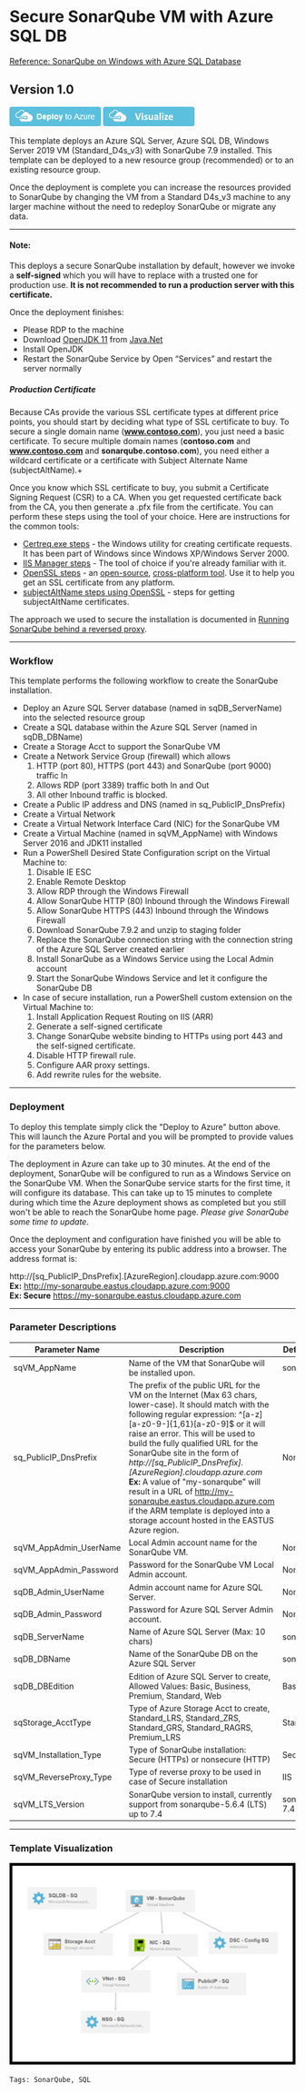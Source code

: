 # Secure SonarQube VM with Azure SQL DB

[Reference: SonarQube on Windows with Azure SQL Database](https://azure.microsoft.com/en-us/resources/templates/sonarqube-azuresql/)

## Version 1.0

[![Deploy Button](https://raw.githubusercontent.com/Azure/azure-quickstart-templates/master/1-CONTRIBUTION-GUIDE/images/deploytoazure.png)](https://portal.azure.com/#create/Microsoft.Template/uri/https%3A%2F%2Fraw.githubusercontent.com%2Fbiztalk%2Fsonarqube-azuresql%2Fmaster%2Fazuredeploy.json)
[![Visualize button](https://raw.githubusercontent.com/Azure/azure-quickstart-templates/master/1-CONTRIBUTION-GUIDE/images/visualizebutton.png)](http://armviz.io/#/?load=https%3A%2F%2Fraw.githubusercontent.com%2Fbiztalk%2Fsonarqube-azuresql%2Fmaster%2Fazuredeploy.json)

This template deploys an Azure SQL Server, Azure SQL DB, Windows Server 2019 VM (Standard_D4s_v3) with SonarQube 7.9 installed. This template can be deployed to a new resource group (recommended) or to an existing resource group.

Once the deployment is complete you can increase the resources provided to SonarQube by changing the VM from a Standard D4s_v3 machine to any larger machine without the need to redeploy SonarQube or migrate any data.

---

#### Note:

This deploys a secure SonarQube installation by default, however we invoke a **self-signed** which you will have to replace with a trusted one for production use. **It is not recommended to run a production server with this certificate.**

Once the deployment finishes:

- Please RDP to the machine
- Download [OpenJDK 11](https://download.java.net/java/GA/jdk11/9/GPL/openjdk-11.0.2_windows-x64_bin.zip) from [Java.Net](https://jdk.java.net/archive/)
- Install OpenJDK
- Restart the SonarQube Service by Open “Services” and restart the server normally

##### Production Certificate

Because CAs provide the various SSL certificate types at different price points, you should start by deciding what type of SSL certificate to buy. To secure a single domain name (**www.contoso.com**), you just need a basic certificate. To secure multiple domain names (**contoso.com** and **www.contoso.com** and **sonarqube.contoso.com**), you need either a wildcard certificate or a certificate with Subject Alternate Name (subjectAltName).+

Once you know which SSL certificate to buy, you submit a Certificate Signing Request (CSR) to a CA. When you get requested certificate back from the CA, you then generate a .pfx file from the certificate. You can perform these steps using the tool of your choice. Here are instructions for the common tools:

- [Certreq.exe steps](https://docs.microsoft.com/en-us/azure/app-service-web/web-sites-configure-ssl-certificate#bkmk_certreq) - the Windows utility for creating certificate requests. It has been part of Windows since Windows XP/Windows Server 2000.
- [IIS Manager steps](https://docs.microsoft.com/en-us/azure/app-service-web/web-sites-configure-ssl-certificate#bkmk_iismgr) - The tool of choice if you're already familiar with it.
- [OpenSSL steps](https://docs.microsoft.com/en-us/azure/app-service-web/web-sites-configure-ssl-certificate#bkmk_openssl) - an [open-source](https://www.openssl.org/), [cross-platform tool](https://www.openssl.org/). Use it to help you get an SSL certificate from any platform.
- [subjectAltName steps using OpenSSL](https://docs.microsoft.com/en-us/azure/app-service-web/web-sites-configure-ssl-certificate#bkmk_subjectaltname) - steps for getting subjectAltName certificates.

The approach we used to secure the installation is documented in [Running SonarQube behind a reversed proxy](https://blogs.msdn.microsoft.com/visualstudioalmrangers/2016/06/04/running-sonarqube-behind-an-iis-reversed-proxy/).

---

### Workflow

This template performs the following workflow to create the SonarQube installation.

- Deploy an Azure SQL Server database (named in sqDB_ServerName) into the selected resource group
- Create a SQL database within the Azure SQL Server (named in sqDB_DBName)
- Create a Storage Acct to support the SonarQube VM
- Create a Network Service Group (firewall) which allows
  1. HTTP (port 80), HTTPS (port 443) and SonarQube (port 9000) traffic In
  2. Allows RDP (port 3389) traffic both In and Out
  3. All other Inbound traffic is blocked.
- Create a Public IP address and DNS (named in sq_PublicIP_DnsPrefix)
- Create a Virtual Network
- Create a Virtual Network Interface Card (NIC) for the SonarQube VM
- Create a Virtual Machine (named in sqVM_AppName) with Windows Server 2016 and JDK11 installed
- Run a PowerShell Desired State Configuration script on the Virtual Machine to:
  1. Disable IE ESC
  2. Enable Remote Desktop
  3. Allow RDP through the Windows Firewall
  4. Allow SonarQube HTTP (80) Inbound through the Windows Firewall
  5. Allow SonarQube HTTPS (443) Inbound through the Windows Firewall
  6. Download SonarQube 7.9.2 and unzip to staging folder
  7. Replace the SonarQube connection string with the connection string of the Azure SQL Server created earlier
  8. Install SonarQube as a Windows Service using the Local Admin account
  9. Start the SonarQube Windows Service and let it configure the SonarQube DB
- In case of secure installation, run a PowerShell custom extension on the Virtual Machine to:
  1. Install Application Request Routing on IIS (ARR)
  2. Generate a self-signed certificate
  3. Change SonarQube website binding to HTTPs using port 443 and the self-signed certificate.
  4. Disable HTTP firewall rule.
  5. Configure AAR proxy settings.
  6. Add rewrite rules for the website.

---

### Deployment

To deploy this template simply click the "Deploy to Azure" button above. This will launch the Azure Portal and you will be prompted to provide values for the parameters below.

The deployment in Azure can take up to 30 minutes. At the end of the deployment, SonarQube will be configured to run as a Windows Service on the SonarQube VM. When the SonarQube service starts for the first time, it will configure its database. This can take up to 15 minutes to complete during which time the Azure deployment shows as completed but you still won't be able to reach the SonarQube home page. _Please give SonarQube some time to update._

Once the deployment and configuration have finished you will be able to access your SonarQube by entering its public address into a browser. The address format is:

http://[sq\_PublicIP\_DnsPrefix].[AzureRegion].cloudapp.azure.com:9000  
**Ex:** http://my-sonarqube.eastus.cloudapp.azure.com:9000  
**Ex: Secure** https://my-sonarqube.eastus.cloudapp.azure.com

---

### Parameter Descriptions

| Parameter Name         | Description                                                                                                                                                                                                                                                                                                                                                                                                                                                                                                                                                          | Default value |
| ---------------------- | -------------------------------------------------------------------------------------------------------------------------------------------------------------------------------------------------------------------------------------------------------------------------------------------------------------------------------------------------------------------------------------------------------------------------------------------------------------------------------------------------------------------------------------------------------------------- | ------------- |
| sqVM_AppName           | Name of the VM that SonarQube will be installed upon.                                                                                                                                                                                                                                                                                                                                                                                                                                                                                                                | sonarqubevm   |
| sq_PublicIP_DnsPrefix  | The prefix of the public URL for the VM on the Internet (Max 63 chars, lower-case). It should match with the following regular expression: ^[a-z][a-z0-9-]{1,61}[a-z0-9]\$ or it will raise an error. This will be used to build the fully qualified URL for the SonarQube site in the form of _http://[sq\_PublicIP\_DnsPrefix].[AzureRegion].cloudapp.azure.com_ **Ex:** A value of "my-sonarqube" will result in a URL of http://my-sonarqube.eastus.cloudapp.azure.com if the ARM template is deployed into a storage account hosted in the EASTUS Azure region. | None          |
| sqVM_AppAdmin_UserName | Local Admin account name for the SonarQube VM.                                                                                                                                                                                                                                                                                                                                                                                                                                                                                                                       | None          |
| sqVM_AppAdmin_Password | Password for the SonarQube VM Local Admin account.                                                                                                                                                                                                                                                                                                                                                                                                                                                                                                                   | None          |
| sqDB_Admin_UserName    | Admin account name for Azure SQL Server.                                                                                                                                                                                                                                                                                                                                                                                                                                                                                                                             | None          |
| sqDB_Admin_Password    | Password for Azure SQL Server Admin account.                                                                                                                                                                                                                                                                                                                                                                                                                                                                                                                         | None          |
| sqDB_ServerName        | Name of Azure SQL Server (Max: 10 chars)                                                                                                                                                                                                                                                                                                                                                                                                                                                                                                                             | sonarsql      |
| sqDB_DBName            | Name of the SonarQube DB on the Azure SQL Server                                                                                                                                                                                                                                                                                                                                                                                                                                                                                                                     | sonar         |
| sqDB_DBEdition         | Edition of Azure SQL Server to create, Allowed Values: Basic, Business, Premium, Standard, Web                                                                                                                                                                                                                                                                                                                                                                                                                                                                       | Basic         |
| sqStorage_AcctType     | Type of Azure Storage Acct to create, Standard_LRS, Standard_ZRS, Standard_GRS, Standard_RAGRS, Premium_LRS                                                                                                                                                                                                                                                                                                                                                                                                                                                          | Standard_LRS  |
| sqVM_Installation_Type | Type of SonarQube installation: Secure (HTTPs) or nonsecure (HTTP)                                                                                                                                                                                                                                                                                                                                                                                                                                                                                                   | Secure        |
| sqVM_ReverseProxy_Type | Type of reverse proxy to be used in case of Secure installation                                                                                                                                                                                                                                                                                                                                                                                                                                                                                                      | IIS           |
| sqVM_LTS_Version       | SonarQube version to install, currently support from sonarqube-5.6.4 (LTS) up to 7.4                                                                                                                                                                                                                                                                                                                                                                                                                                                                                 | sonarqube-7.4 |

---

### Template Visualization

![Template visualization](images/visualize.png)

`Tags: SonarQube, SQL`

